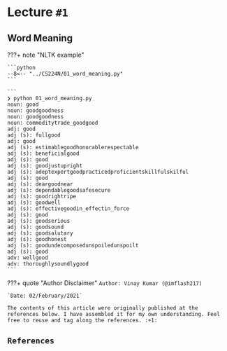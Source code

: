 






# Lecture `#1`

## Word Meaning

???+ note "NLTK example"

    ```python
    --8<-- "../CS224N/01_word_meaning.py"
    ```

    ```
    ❯ python 01_word_meaning.py
    noun: good
    noun: goodgoodness
    noun: goodgoodness
    noun: commoditytrade_goodgood
    adj: good
    adj (s): fullgood
    adj: good
    adj (s): estimablegoodhonorablerespectable
    adj (s): beneficialgood
    adj (s): good
    adj (s): goodjustupright
    adj (s): adeptexpertgoodpracticedproficientskillfulskilful
    adj (s): good
    adj (s): deargoodnear
    adj (s): dependablegoodsafesecure
    adj (s): goodrightripe
    adj (s): goodwell
    adj (s): effectivegoodin_effectin_force
    adj (s): good
    adj (s): goodserious
    adj (s): goodsound
    adj (s): goodsalutary
    adj (s): goodhonest
    adj (s): goodundecomposedunspoiledunspoilt
    adj (s): good
    adv: wellgood
    adv: thoroughlysoundlygood
    ```











<!-- ############################################################################################################ -->
???+ quote "Author Disclaimer"
    `Author: Vinay Kumar (@imflash217)`

    `Date: 02/February/2021`

    The contents of this article were originally published at the references below. I have assembled it for my own understanding. Feel free to reuse and tag along the references. :+1:

## `References`
[^1]:

<!-- ############################################################################################################ -->